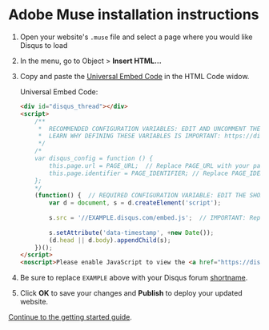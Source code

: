 # Adobe Muse installation instructions

1. Open your website's `.muse` file and select a page where you would like Disqus to load
2. In the menu, go to Object > **Insert HTML...**
3. Copy and paste the [Universal Embed Code](https://help.disqus.com/customer/portal/articles/472097) in the HTML Code widow. 

    Universal Embed Code:

    ```html
    <div id="disqus_thread"></div>
    <script>
        /**
         *  RECOMMENDED CONFIGURATION VARIABLES: EDIT AND UNCOMMENT THE SECTION BELOW TO INSERT DYNAMIC VALUES FROM YOUR PLATFORM OR CMS.
         *  LEARN WHY DEFINING THESE VARIABLES IS IMPORTANT: https://disqus.com/admin/universalcode/#configuration-variables
         */
        /*
        var disqus_config = function () {
            this.page.url = PAGE_URL;  // Replace PAGE_URL with your page's canonical URL variable
            this.page.identifier = PAGE_IDENTIFIER; // Replace PAGE_IDENTIFIER with your page's unique identifier variable
        };
        */
        (function() {  // REQUIRED CONFIGURATION VARIABLE: EDIT THE SHORTNAME BELOW
            var d = document, s = d.createElement('script');
            
            s.src = '//EXAMPLE.disqus.com/embed.js';  // IMPORTANT: Replace EXAMPLE with your forum shortname!
            
            s.setAttribute('data-timestamp', +new Date());
            (d.head || d.body).appendChild(s);
        })();
    </script>
    <noscript>Please enable JavaScript to view the <a href="https://disqus.com/?ref_noscript" rel="nofollow">comments powered by Disqus.</a></noscript>
    ```
4. Be sure to replace `EXAMPLE` above with your Disqus forum [shortname](https://help.disqus.com/customer/portal/articles/466208-what-s-a-shortname-).

5. Click **OK** to save your changes and **Publish** to deploy your updated website.

[Continue to the getting started guide](https://help.disqus.com/customer/portal/articles/1264625-getting-started).

